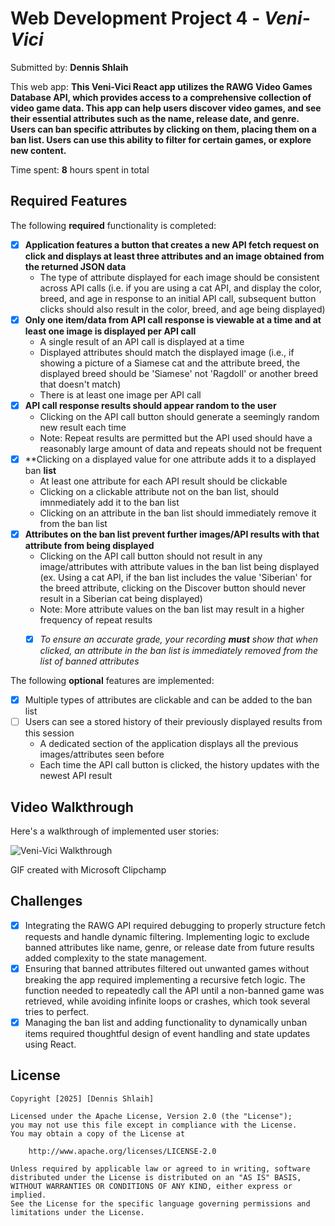# Web Development Project 4 - *Veni-Vici*

Submitted by: **Dennis Shlaih**

This web app: **This Veni-Vici React app utilizes the RAWG Video Games Database API, which provides access to a comprehensive collection of video game data. This app can help users discover video games, and see their essential attributes such as the name, release date, and genre. Users can ban specific attributes by clicking on them, placing them on a ban list. Users can use this ability to filter for certain games, or explore new content.**

Time spent: **8** hours spent in total

## Required Features

The following **required** functionality is completed: 

- [X] **Application features a button that creates a new API fetch request on click and displays at least three attributes and an image obtained from the returned JSON data**
  - The type of attribute displayed for each image should be consistent across API calls (i.e. if you are using a cat API, and display the color, breed, and age in response to an initial API call, subsequent button clicks should also result in the color, breed, and age being displayed)
- [X] **Only one item/data from API call response is viewable at a time and at least one image is displayed per API call**
  - A single result of an API call is displayed at a time 
  - Displayed attributes should match the displayed image (i.e., if showing a picture of a Siamese cat and the attribute breed, the displayed breed should be 'Siamese' not 'Ragdoll' or another breed that doesn't match)
  - There is at least one image per API call
- [X] **API call response results should appear random to the user**
  - Clicking on the API call button should generate a seemingly random new result each time
  - Note: Repeat results are permitted but the API used should have a reasonably large amount of data and repeats should not be frequent
- [X] **Clicking on a displayed value for one attribute adds it to a displayed ban **list**
  - At least one attribute for each API result should be clickable
  - Clicking on a clickable attribute not on the ban list, should imnmediately add it to the ban list 
  - Clicking on an attribute in the ban list should immediately remove it from the ban list 
- [X] **Attributes on the ban list prevent further images/API results with that attribute from being displayed**
  - Clicking on the API call button should not result in any image/attributes with attribute values in the ban list being displayed (ex. Using a cat API, if the ban list includes the value 'Siberian' for the breed attribute, clicking on the Discover button should never result in a Siberian cat being displayed)
  - Note: More attribute values on the ban list may result in a higher frequency of repeat results
  -  [X] _To ensure an accurate grade, your recording **must** show that when clicked, an attribute in the ban list is immediately removed from the list of banned attributes_


The following **optional** features are implemented:

- [X] Multiple types of attributes are clickable and can be added to the ban list
- [ ] Users can see a stored history of their previously displayed  results from this session
  - A dedicated section of the application displays all the previous images/attributes seen before
  - Each time the API call button is clicked, the history updates with the newest API result

## Video Walkthrough

Here's a walkthrough of implemented user stories:

![Veni-Vici Walkthrough](https://github.com/user-attachments/assets/4c672549-650e-43b6-bc5f-ac1fdcca86e1)

GIF created with Microsoft Clipchamp  

## Challenges

- [X] Integrating the RAWG API required  debugging to properly structure fetch requests and handle dynamic filtering. Implementing logic to exclude banned attributes like name, genre, or release date from future results added complexity to the state management.
- [X] Ensuring that banned attributes filtered out unwanted games without breaking the app required implementing a recursive fetch logic. The function needed to repeatedly call the API until a non-banned game was retrieved, while avoiding infinite loops or crashes, which took several tries to perfect.
- [X] Managing the ban list and adding functionality to dynamically unban items required thoughtful design of event handling and state updates using React.

## License

    Copyright [2025] [Dennis Shlaih]

    Licensed under the Apache License, Version 2.0 (the "License");
    you may not use this file except in compliance with the License.
    You may obtain a copy of the License at

        http://www.apache.org/licenses/LICENSE-2.0

    Unless required by applicable law or agreed to in writing, software
    distributed under the License is distributed on an "AS IS" BASIS,
    WITHOUT WARRANTIES OR CONDITIONS OF ANY KIND, either express or implied.
    See the License for the specific language governing permissions and
    limitations under the License.
